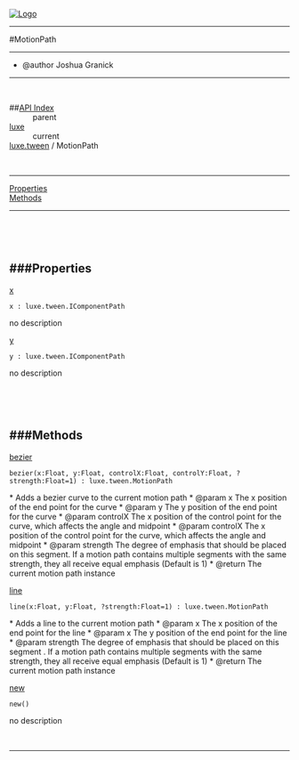 
[![Logo](../../../images/logo.png)](../../../index.html)

---

#MotionPath

--- 

* @author Joshua Granick

---
<br/>

##[API Index](../../../api/index.html#luxe.tween)   
&emsp;&emsp;&emsp;parent    
[luxe](../)     
&emsp;&emsp;&emsp;current    
[luxe.tween](./) / MotionPath

<br/>

---


[Properties](#Properties)   
[Methods](#Methods)   


---

&nbsp;   

&nbsp;   

<a class="lift" name="Properties" ></a>
###Properties   
---
<a class="lift" name="x" href="#x">x</a>



`x : luxe.tween.IComponentPath`

<span class="small_desc_flat"> no description </span>   

<a class="lift" name="y" href="#y">y</a>



`y : luxe.tween.IComponentPath`

<span class="small_desc_flat"> no description </span>   

&nbsp;   

&nbsp;   

<a class="lift" name="Methods" ></a>
###Methods   
---
<a class="lift" name="bezier" href="#bezier">bezier</a>



`bezier(x:Float, y:Float, controlX:Float, controlY:Float, ?strength:Float=1) : luxe.tween.MotionPath`

<span class="small_desc_flat"> * Adds a bezier curve to the current motion path
     * @param   x  The x position of the end point for the curve
     * @param   y  The y position of the end point for the curve
     * @param   controlX  The x position of the control point for the curve, which affects the angle and midpoint
     * @param   controlX  The x position of the control point for the curve, which affects the angle and midpoint
     * @param   strength  The degree of emphasis that should be placed on this segment. If a motion path contains multiple segments with the same strength, they all receive equal emphasis (Default is 1)
     * @return  The current motion path instance </span>   

<a class="lift" name="line" href="#line">line</a>



`line(x:Float, y:Float, ?strength:Float=1) : luxe.tween.MotionPath`

<span class="small_desc_flat"> * Adds a line to the current motion path
     * @param   x  The x position of the end point for the line
     * @param   x  The y position of the end point for the line
     * @param   strength  The degree of emphasis that should be placed on this segment . If a motion path contains multiple segments with the same strength, they all receive equal emphasis (Default is 1)
     * @return  The current motion path instance </span>   

<a class="lift" name="new" href="#new">new</a>



`new() `

<span class="small_desc_flat"> no description </span>   



&nbsp;
&nbsp;
&nbsp;

---  


&nbsp;   
&nbsp;   